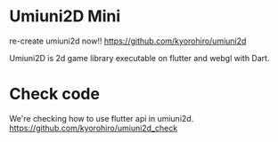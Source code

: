 # Umiuni2D Mini

re-create umiuni2d now!!
https://github.com/kyorohiro/umiuni2d

Umiuni2D is 2d game library executable on flutter and webgl with Dart.


# Check code
We're checking how to use flutter api in umiuni2d. 
https://github.com/kyorohiro/umiuni2d_check


